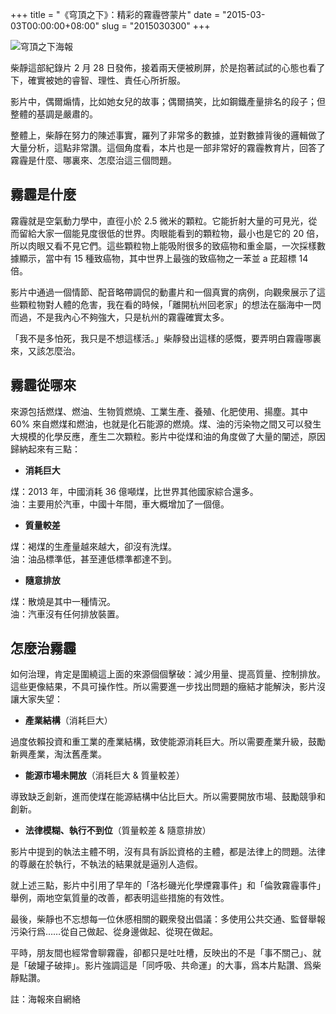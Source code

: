 +++
title = "《穹頂之下》：精彩的霧霾啓蒙片"
date = "2015-03-03T00:00:00+08:00"
slug = "2015030300"
+++

![穹頂之下海報](/blog_static/2015/20150303-under-the-dome.jpg)

柴靜這部紀錄片 2 月 28 日發佈，接着兩天便被刷屏，於是抱著試試的心態也看了下，確實被她的睿智、理性、責任心所折服。

影片中，偶爾煽情，比如她女兒的故事；偶爾搞笑，比如鋼鐵產量排名的段子；但整體的基調是嚴肅的。

整體上，柴靜在努力的陳述事實，羅列了非常多的數據，並對數據背後的邏輯做了大量分析，這點非常讚。這個角度看，本片也是一部非常好的霧霾教育片，回答了霧霾是什麼、哪裏來、怎麼治這三個問題。

## 霧霾是什麼

霧霾就是空氣動力學中，直徑小於 2.5 微米的顆粒。它能折射大量的可見光，從而留給大家一個能見度很低的世界。肉眼能看到的顆粒物，最小也是它的 20 倍，所以肉眼又看不見它們。這些顆粒物上能吸附很多的致癌物和重金屬，一次採樣數據顯示，當中有 15 種致癌物，其中世界上最強的致癌物之一苯並 a 芘超標 14 倍。

影片中通過一個情節、配音略帶調侃的動畫片和一個真實的病例，向觀衆展示了這些顆粒物對人體的危害，我在看的時候，「離開杭州回老家」的想法在腦海中一閃而過，不是我內心不夠強大，只是杭州的霧霾確實太多。

「我不是多怕死，我只是不想這樣活。」柴靜發出這樣的感慨，要弄明白霧霾哪裏來，又該怎麼治。

## 霧霾從哪來

來源包括燃煤、燃油、生物質燃燒、工業生產、養殖、化肥使用、揚塵。其中 60% 來自燃煤和燃油，也就是化石能源的燃燒。煤、油的污染物之間又可以發生大規模的化學反應，產生二次顆粒。影片中從煤和油的角度做了大量的闡述，原因歸納起來有三點：

* **消耗巨大**

煤：2013 年，中國消耗 36 億噸煤，比世界其他國家綜合還多。  
油：主要用於汽車，中國十年間，車大概增加了一個億。 

* **質量較差**

煤：褐煤的生產量越來越大，卻沒有洗煤。  
油：油品標準低，甚至連低標準都達不到。

* **隨意排放**

煤：散燒是其中一種情況。  
油：汽車沒有任何排放裝置。

## 怎麼治霧霾

如何治理，肯定是圍繞這上面的來源個個擊破：減少用量、提高質量、控制排放。這些更像結果，不具可操作性。所以需要進一步找出問題的癥結才能解決，影片沒讓大家失望：

* **產業結構**（消耗巨大）

過度依賴投資和重工業的產業結構，致使能源消耗巨大。所以需要產業升級，鼓勵新興產業，淘汰舊產業。

* **能源市場未開放**（消耗巨大 & 質量較差）

導致缺乏創新，進而使煤在能源結構中佔比巨大。所以需要開放市場、鼓勵競爭和創新。

* **法律模糊、執行不到位**（質量較差 & 隨意排放）

影片中提到的執法主體不明，沒有具有訴訟資格的主體，都是法律上的問題。法律的尊嚴在於執行，不執法的結果就是逼別人造假。

就上述三點，影片中引用了早年的「洛杉磯光化學煙霧事件」和「倫敦霧霾事件」舉例，兩地空氣質量的改善，都表明這些措施的有效性。

最後，柴靜也不忘想每一位休慼相關的觀衆發出倡議：多使用公共交通、監督舉報污染行爲……從自己做起、從身邊做起、從現在做起。

平時，朋友間也經常會聊霧霾，卻都只是吐吐槽，反映出的不是「事不關己」、就是「破罐子破摔」。影片強調這是「同呼吸、共命運」的大事，爲本片點讚、爲柴靜點讚。

註：海報來自網絡

